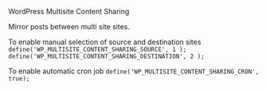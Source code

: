 WordPress Multisite Content Sharing

Mirror posts between multi site sites.


To enable manual selection of source and destination sites
`define('WP_MULTISITE_CONTENT_SHARING_SOURCE', 1 );`
`define('WP_MULTISITE_CONTENT_SHARING_DESTINATION', 2 );`

To enable automatic cron job
`define('WP_MULTISITE_CONTENT_SHARING_CRON', true);`